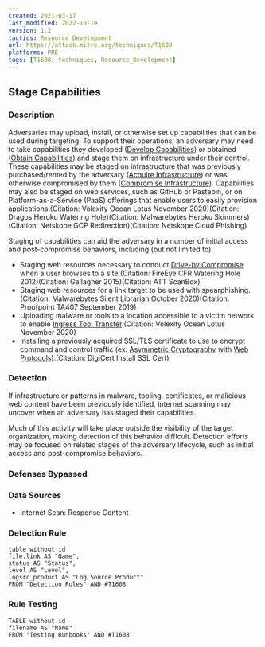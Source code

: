 ```yaml
---
created: 2021-03-17
last_modified: 2022-10-19
version: 1.2
tactics: Resource Development
url: https://attack.mitre.org/techniques/T1608
platforms: PRE
tags: [T1608, techniques, Resource_Development]
---
```


## Stage Capabilities

### Description

Adversaries may upload, install, or otherwise set up capabilities that can be used during targeting. To support their operations, an adversary may need to take capabilities they developed ([Develop Capabilities](https://attack.mitre.org/techniques/T1587)) or obtained ([Obtain Capabilities](https://attack.mitre.org/techniques/T1588)) and stage them on infrastructure under their control. These capabilities may be staged on infrastructure that was previously purchased/rented by the adversary ([Acquire Infrastructure](https://attack.mitre.org/techniques/T1583)) or was otherwise compromised by them ([Compromise Infrastructure](https://attack.mitre.org/techniques/T1584)). Capabilities may also be staged on web services, such as GitHub or Pastebin, or on Platform-as-a-Service (PaaS) offerings that enable users to easily provision applications.(Citation: Volexity Ocean Lotus November 2020)(Citation: Dragos Heroku Watering Hole)(Citation: Malwarebytes Heroku Skimmers)(Citation: Netskope GCP Redirection)(Citation: Netskope Cloud Phishing)

Staging of capabilities can aid the adversary in a number of initial access and post-compromise behaviors, including (but not limited to):

* Staging web resources necessary to conduct [Drive-by Compromise](https://attack.mitre.org/techniques/T1189) when a user browses to a site.(Citation: FireEye CFR Watering Hole 2012)(Citation: Gallagher 2015)(Citation: ATT ScanBox)
* Staging web resources for a link target to be used with spearphishing.(Citation: Malwarebytes Silent Librarian October 2020)(Citation: Proofpoint TA407 September 2019)
* Uploading malware or tools to a location accessible to a victim network to enable [Ingress Tool Transfer](https://attack.mitre.org/techniques/T1105).(Citation: Volexity Ocean Lotus November 2020)
* Installing a previously acquired SSL/TLS certificate to use to encrypt command and control traffic (ex: [Asymmetric Cryptography](https://attack.mitre.org/techniques/T1573/002) with [Web Protocols](https://attack.mitre.org/techniques/T1071/001)).(Citation: DigiCert Install SSL Cert)

### Detection

If infrastructure or patterns in malware, tooling, certificates, or malicious web content have been previously identified, internet scanning may uncover when an adversary has staged their capabilities.

Much of this activity will take place outside the visibility of the target organization, making detection of this behavior difficult. Detection efforts may be focused on related stages of the adversary lifecycle, such as initial access and post-compromise behaviors.

### Defenses Bypassed



### Data Sources

  - Internet Scan: Response Content
### Detection Rule

```dataview
table without id
file.link AS "Name",
status AS "Status",
level AS "Level",
logsrc_product AS "Log Source Product"
FROM "Detection Rules" AND #T1608
```

### Rule Testing

```dataview
TABLE without id
filename AS "Name"
FROM "Testing Runbooks" AND #T1608
```
